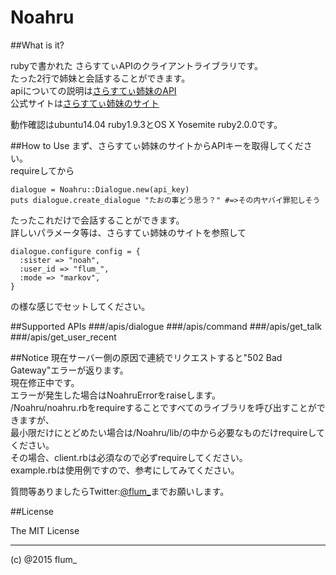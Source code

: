 ﻿Noahru
===========

##What is it?

rubyで書かれた さらすてぃAPIのクライアントライブラリです。  
たった2行で姉妹と会話することができます。  
apiについての説明は[さらすてぃ姉妹のAPI](http://flum.pw/sarasty/api.php)  
公式サイトは[さらすてぃ姉妹のサイト](http://flum.pw/sarasty/)  
  
動作確認はubuntu14.04 ruby1.9.3とOS X Yosemite ruby2.0.0です。

##How to Use
まず、さらすてぃ姉妹のサイトからAPIキーを取得してください。  
requireしてから

```
dialogue = Noahru::Dialogue.new(api_key)
puts dialogue.create_dialogue "たおの事どう思う？" #=>その内ヤバイ罪犯しそう
```

たったこれだけで会話することができます。   
詳しいパラメータ等は、さらすてぃ姉妹のサイトを参照して  
```
dialogue.configure config = {
  :sister => "noah",
  :user_id => "flum_",
  :mode => "markov",
}
```
の様な感じでセットしてください。

##Supported APIs
###/apis/dialogue
###/apis/command
###/apis/get_talk
###/apis/get_user_recent

##Notice
現在サーバー側の原因で連続でリクエストすると"502 Bad Gateway"エラーが返ります。  
現在修正中です。  
エラーが発生した場合はNoahruErrorをraiseします。  
/Noahru/noahru.rbをrequireすることですべてのライブラリを呼び出すことができますが、  
最小限だけにとどめたい場合は/Noahru/lib/の中から必要なものだけrequireしてください。  
その場合、client.rbは必須なので必ずrequireしてください。  
example.rbは使用例ですので、参考にしてみてください。  
  

質問等ありましたらTwitter:[@flum_](https://twitter.com/flum_)までお願いします。

##License

The MIT License

-------
(c) @2015 flum_
